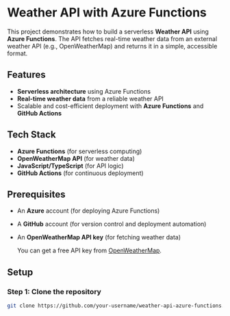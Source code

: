 # Weather API with Azure Functions

This project demonstrates how to build a serverless **Weather API** using **Azure Functions**. The API fetches real-time weather data from an external weather API (e.g., OpenWeatherMap) and returns it in a simple, accessible format.

## Features

- **Serverless architecture** using Azure Functions
- **Real-time weather data** from a reliable weather API
- Scalable and cost-efficient deployment with **Azure Functions** and **GitHub Actions**

## Tech Stack

- **Azure Functions** (for serverless computing)
- **OpenWeatherMap API** (for weather data)
- **JavaScript/TypeScript** (for API logic)
- **GitHub Actions** (for continuous deployment)

## Prerequisites

- An **Azure** account (for deploying Azure Functions)
- A **GitHub** account (for version control and deployment automation)
- An **OpenWeatherMap API key** (for fetching weather data)
  
  You can get a free API key from [OpenWeatherMap](https://openweathermap.org/api).

## Setup

### Step 1: Clone the repository

```bash
git clone https://github.com/your-username/weather-api-azure-functions.git
